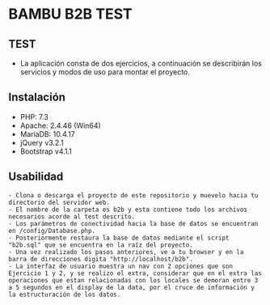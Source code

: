 # BAMBU B2B TEST
## TEST
- La aplicación consta de dos ejercicios, a continuación se describirán los servicios y modos de uso para montar el proyecto.

## Instalación
- PHP: 7.3
- Apache: 2.4.46 (Win64)
- MariaDB: 10.4.17
- jQuery v3.2.1
- Bootstrap v4.1.1

## Usabilidad
	- Clona o descarga el proyecto de este repositorio y muevelo hacia tu directorio del servidor web.
    - El nombre de la carpeta es b2b y esta contiene todo los archivos necesarios acorde al test descrito.
    - Los parámetros de conectividad hacia la base de datos se encuentran en /config/Database.php.
    - Posteriormente restaura la base de datos mediante el script "b2b.sql" que se encuentra en la raíz del proyecto.
    - Una vez realizado los pasos anteriores, ve a tu browser y en la barra de direcciones digita "http://localhost/b2b".
    - La interfaz de usuario muestra un nav con 2 opciones que son Ejercicio 1 y 2, y se realizo el extra, considerar que en el extra las operaciones que estan relacionadas con los locales se demoran entre 3 a 5 segundos en el display de la data, por el cruce de información y la estructuración de los datos.



	